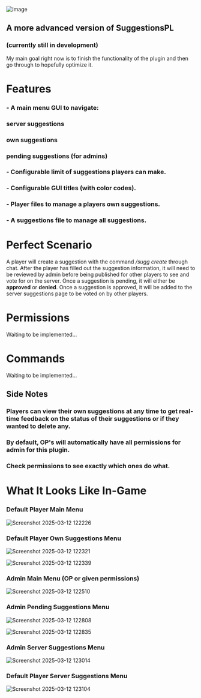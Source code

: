 ![image](https://github.com/user-attachments/assets/2403e46a-f237-465e-b6d5-2afdc8705d86)



## A more advanced version of SuggestionsPL   
### (currently still in development)
My main goal right now is to finish the functionality of the plugin and then go through to hopefully optimize it.


# Features
### - A main menu GUI to navigate: 
###      server suggestions
###      own suggestions 
###      pending suggestions (for admins)
### - Configurable limit of suggestions players can make.
### - Configurable GUI titles (with color codes).
### - Player files to manage a players own suggestions.
### - A suggestions file to manage all suggestions.


# Perfect Scenario
 A player will create a suggestion with the command */sugg create* through chat.
 After the player has filled out the suggestion information, it will need to be reviewed by admin before being published for other players to see and vote for on the server.
 Once a suggestion is pending, it will either be **approved** or **denied**.
 Once a suggestion is approved, it will be added to the server suggestions page to be voted on by other players.


# Permissions
Waiting to be implemented...


# Commands
Waiting to be implemented...


## Side Notes
### Players can view their own suggestions at any time to get real-time feedback on the status of their suggestions or if they wanted to delete any.
### By default, OP's will automatically have all permissions for admin for this plugin.
### Check permissions to see exactly which ones do what.

# What It Looks Like In-Game
### Default Player Main Menu
![Screenshot 2025-03-12 122226](https://github.com/user-attachments/assets/4f738134-2d4b-4aed-9280-aeeaf16b288d)

### Default Player Own Suggestions Menu
![Screenshot 2025-03-12 122321](https://github.com/user-attachments/assets/bf6bdf21-c962-4402-a46f-72b0230aeacd)

![Screenshot 2025-03-12 122339](https://github.com/user-attachments/assets/67a557d1-0277-4139-803a-502c9f71df38)

### Admin Main Menu (OP or given permissions)
![Screenshot 2025-03-12 122510](https://github.com/user-attachments/assets/af2094f1-b52e-4a19-a71e-c489a2bfd81f)

### Admin Pending Suggestions Menu
![Screenshot 2025-03-12 122808](https://github.com/user-attachments/assets/f43ea17c-2ad7-4b41-80f4-04814d777416)

![Screenshot 2025-03-12 122835](https://github.com/user-attachments/assets/e636a210-c804-4863-9c8d-35d5ed231f72)

### Admin Server Suggestions Menu
![Screenshot 2025-03-12 123014](https://github.com/user-attachments/assets/162701f6-7994-4dea-b8cd-c6cec2f926fd)

### Default Player Server Suggestions Menu
![Screenshot 2025-03-12 123104](https://github.com/user-attachments/assets/72a03ed6-41bf-4945-8a14-49c5bc31e016)









